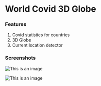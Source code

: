 # World Covid 3D Globe
### Features 
1. Covid statistics for countries
2. 3D Globe
3. Current location detector 
### Screenshots
![This is an image](https://i.ibb.co/DfRkCCW/screenbud-060b295f-4034-42a5-977b-5e6f399fd3db.png)

![This is an image](https://i.ibb.co/jJTw6Qt/CPT2201241324-1273x610.gif)

